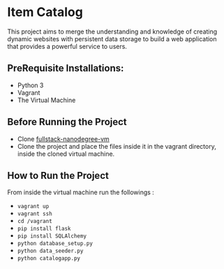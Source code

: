 # Item Catalog

This project aims to merge the understanding and knowledge of creating dynamic websites with persistent data storage to build a web application that provides a powerful service to users.

## PreRequisite Installations:
- Python 3
- Vagrant
- The Virtual Machine

## Before Running the Project
- Clone [fullstack-nanodegree-vm](https://github.com/udacity/fullstack-nanodegree-vm)
- Clone the project and place the files inside it in the vagrant directory, inside the cloned virtual machine.


## How to Run the Project
From inside the virtual machine run the followings :

- ``vagrant up``
- ``vagrant ssh``
- ``cd /vagrant``
- ``pip install flask``
- ``pip install SQLAlchemy ``
- ``python database_setup.py``
- ``python data_seeder.py``
- ``python catalogapp.py``
